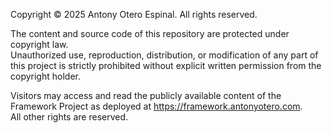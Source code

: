Copyright © 2025 Antony Otero Espinal. All rights reserved.

The content and source code of this repository are protected under copyright law.  
Unauthorized use, reproduction, distribution, or modification of any part of this project is strictly prohibited without explicit written permission from the copyright holder.

Visitors may access and read the publicly available content of the Framework Project as deployed at https://framework.antonyotero.com.  
All other rights are reserved.
